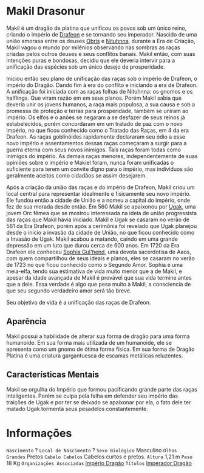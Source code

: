 <!-- TITLE: Makil Drasonur -->
<!-- SUBTITLE: O Imperador Dragão -->

# Makil Drasonur
Makil é um dragão de platina que unificou os povos sob um único reino, criando o império de [Drafeon](http://localhost/lugares/plano-material/drafeon#drafeon) e se tornando seu imperador. Nascido de uma união amorasa entre os deuses [Obris](http://localhost/divindades/panteao-das-treze-estrelas/obris#obris) e [Nituhnna](http://localhost/divindades/panteao-das-treze-estrelas/nituhnna#nituhnna), durante a Era de Criação, Makil vagou o mundo por milênios observando nas sombras as raças criadas pelos outros deuses e seus conflitos banais. Makil então, com suas intenções puras e bondosas, decidiu que ele deveria intervir para a unificação das espécies sob um único desejo de prosperidade.

Iniciou então seu plano de unificação das raças sob o império de Drafeon, o império do Dragão. Dando fim à era do conflito e iniciando a era de Drafeon. A unificação foi iniciada com as raças folhas de Nituhnna: os gnomos e os halflings. Que viram razão em em seus planos. Porém Makil sabia que deveria unir os jovens humanos, a raça mais populosa, a sua causa e sob a promessa de proteção e terras para prosperidade, também se uniram ao império. Os elfos e o anões se negaram a se desfazer de seus reinos já estabelecidos, porém concordaram em um tratado de paz com o novo império, no que ficou conhecido como o Tratado das Raças, em 4 da era Drafeon. As raças goblinóides rapidamente declararam seu ódio a esse novo império e assentamentos dessas raças começaram a surgir para a guerra eterna com seus novos inimigos. Taís raças foram todas como inimigos do império. As demais raças menores, independentemente de suas opiniões sobre o império e Makiel foram, nunca foram unificadas o suficiente para terem um convite digno para o império, mas indivíduos são geralmente aceitos como cidadãos se assim desejarem.

Após a criação da união das raças e do império de Drafeon, Makil criou um local central para representar idealmente e fisicamente seu novo império. Ele fundou então a cidade de União e a nomeu a capital do império, onde fez de sua morada desde então. Em 560 Makil se apaixonou por [Ugak](http://localhost/individuos/ugak#ugak), uma jovem Orc fêmea que se mostrou interessada na ideia de união progressista das raças que Makil hávia iniciado. Makil e Ugak se casaram no verão de 561 da Era Drafeon, porém após a cerimônia foi revelado que Ugak planejou desde o inicio a invasão da cidade de União, no que ficou conhecido como a Invasão de Ugak. Makil acabou a matando, caindo em uma grande depressão em um luto que durou cerca de 600 anos. Em 1720 da Era Drafeon ele conheceu [Sophia Gul'hend](http://localhost/individuos/sophia-gulhend#sophia-gulhend), uma devota sacerdotisa de Aaos, com quem compartilhou de seus ideais e planos, eles se casaram no verão de 1723 no que ficou conhecido como o Segundo Amor. Sophia é uma meia-elfa, tendo sua estimativa de vida muito menor que a de Makil, e apesar da idade avançada de Makil é provável que sua vida termine antes que a dele. Essa verdade é algo que pesa muito à Makil, a consciencia de que seu segundo verdadeiro amor será tão breve.

Seu objetivo de vida é a unificação das raças de Drafeon.

## Aparência
Makil possui a habilidade de alterar sua forma de dragão para uma forma humanoide. Em sua forma mais utilizada de um humanoide, ele se apresenta como um gnomo de ótima forma física. Em sua forma de Dragão Platina é uma criatura gargantuesca de escamas metálicas reluzentes.

## Características Mentais
Makil se orgulha do Império que formou pacificando grande parte das raças inteligentes. Porém se culpa pela falha em defender seu império das traições de Ugak e por ter se deixado se apaixonar por ela, o fato dele ter matado Ugak tormenta seus pesadelos constantemente.

# Informações
`Nascimento` ?
`Local de Nascimento` ?
`Sexo Biológico` Masculino
`Olhos Grandes` Pretos
`Cabelo Cabelos` Cabelos curtos e pretos.
`Altura` 1,21 m
`Peso` 18 Kg
`Organizações Associadas` [Império Dragão](http://localhost/faccoes/imperio-dragao#imperio-dragao)
`Títulos` [Imperador Dragão](http://localhost/rankings-e-titulos/imperador-dragao#imperador-dragao)

